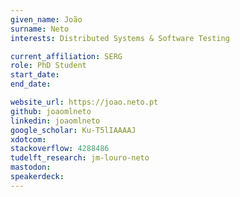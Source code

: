```yaml
---
given_name: João
surname: Neto
interests: Distributed Systems & Software Testing

current_affiliation: SERG
role: PhD Student
start_date:
end_date:

website_url: https://joao.neto.pt
github: joaomlneto
linkedin: joaomlneto
google_scholar: Ku-T5lIAAAAJ
xdotcom:
stackoverflow: 4288486
tudelft_research: jm-louro-neto
mastodon:
speakerdeck:
---
```

